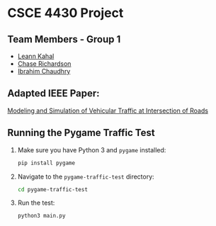 # CSCE 4430 Project

## Team Members - Group 1
* [Leann Kahal](https://github.com/lnkl26)
* [Chase Richardson]()
* [Ibrahim Chaudhry](https://github.com/IChaudhry892)

## Adapted IEEE Paper:
[Modeling and Simulation of Vehicular Traffic at Intersection of Roads](https://ieeexplore.ieee.org/document/9509721)

## Running the Pygame Traffic Test

1. Make sure you have Python 3 and `pygame` installed:
   ```sh
   pip install pygame
2. Navigate to the `pygame-traffic-test` directory:
   ```sh
   cd pygame-traffic-test
3. Run the test:
   ```sh
   python3 main.py